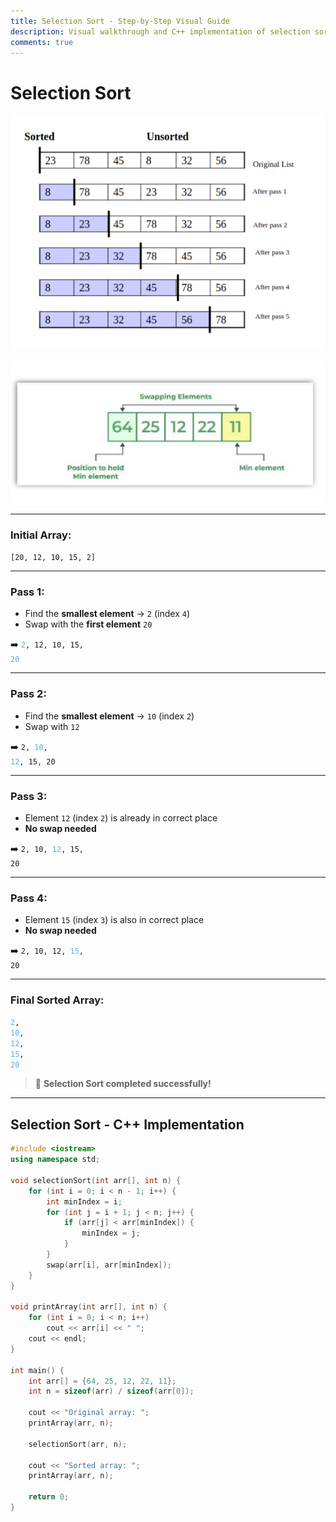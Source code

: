 ```yaml
---
title: Selection Sort - Step-by-Step Visual Guide
description: Visual walkthrough and C++ implementation of selection sort with annotated passes.
comments: true
---
```


# Selection Sort

<div style="display: grid; grid-template-columns: repeat(auto-fit, minmax(250px, 1fr)); gap: 1rem;">
  <img src="../../assets/images/algo/Sorting/selection-sort1.png" width="100%" style="border-radius: 8px;" />
  <img src="../../assets/images/algo/Sorting/selection-sort2.png" width="100%" style="border-radius: 8px;" />
</div>

---

### **Initial Array:**

`[20, 12, 10, 15, 2]`

---

### **Pass 1:**

- Find the **smallest element** → `2` (index `4`)
- Swap with the **first element** `20`

➡️ <code><span style="color:#51afef;">2</span>, 12, 10, 15, <span style="color:#51afef;">20</span></code>

---

### **Pass 2:**

- Find the **smallest element** → `10` (index `2`)
- Swap with `12`

➡️ <code>2, <span style="color:#51afef;">10</span>, <span style="color:#51afef;">12</span>, 15, 20</code>

---

### **Pass 3:**

- Element `12` (index `2`) is already in correct place
- **No swap needed**

➡️ <code>2, 10, <span style="color:#51afef;">12</span>, 15, 20</code>

---

### **Pass 4:**

- Element `15` (index `3`) is also in correct place
- **No swap needed**

➡️ <code>2, 10, 12, <span style="color:#51afef;">15</span>, 20</code>

---

### **Final Sorted Array:**

<code><span style="color:#51afef;">2</span>, <span style="color:#51afef;">10</span>, <span style="color:#51afef;">12</span>, <span style="color:#51afef;">15</span>, <span style="color:#51afef;">20</span> </code>

> 🎉 **Selection Sort completed successfully!**

---

## Selection Sort - C++ Implementation

```cpp
#include <iostream>
using namespace std;

void selectionSort(int arr[], int n) {
    for (int i = 0; i < n - 1; i++) {
        int minIndex = i;
        for (int j = i + 1; j < n; j++) {
            if (arr[j] < arr[minIndex]) {
                minIndex = j;
            }
        }
        swap(arr[i], arr[minIndex]);
    }
}

void printArray(int arr[], int n) {
    for (int i = 0; i < n; i++)
        cout << arr[i] << " ";
    cout << endl;
}

int main() {
    int arr[] = {64, 25, 12, 22, 11};
    int n = sizeof(arr) / sizeof(arr[0]);

    cout << "Original array: ";
    printArray(arr, n);

    selectionSort(arr, n);

    cout << "Sorted array: ";
    printArray(arr, n);

    return 0;
}
```
